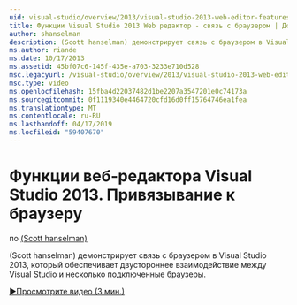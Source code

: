 ```yaml
---
uid: visual-studio/overview/2013/visual-studio-2013-web-editor-features-browser-link
title: Функции Visual Studio 2013 Web редактор - связь с браузером | Документация Майкрософт
author: shanselman
description: (Scott hanselman) демонстрирует связь с браузером в Visual Studio 2013, который обеспечивает двустороннее взаимодействие между Visual Studio и несколько подключенные браузеры...
ms.author: riande
ms.date: 10/17/2013
ms.assetid: 45bf07c6-145f-435e-a703-3233e710d528
msc.legacyurl: /visual-studio/overview/2013/visual-studio-2013-web-editor-features-browser-link
msc.type: video
ms.openlocfilehash: 15fba4d22037482d1be2207a3547201e0c74173a
ms.sourcegitcommit: 0f1119340e4464720cfd16d0ff15764746ea1fea
ms.translationtype: MT
ms.contentlocale: ru-RU
ms.lasthandoff: 04/17/2019
ms.locfileid: "59407670"
---
```

# <a name="visual-studio-2013-web-editor-features---browser-link"></a>Функции веб-редактора Visual Studio 2013. Привязывание к браузеру

по [(Scott hanselman)](https://github.com/shanselman)

(Scott hanselman) демонстрирует связь с браузером в Visual Studio 2013, который обеспечивает двустороннее взаимодействие между Visual Studio и несколько подключенные браузеры.

[&#9654;Просмотрите видео (3 мин.)](https://channel9.msdn.com/Blogs/ASP-NET-Site-Videos/visual-studio-2013-web-editor-features-browser-link)
